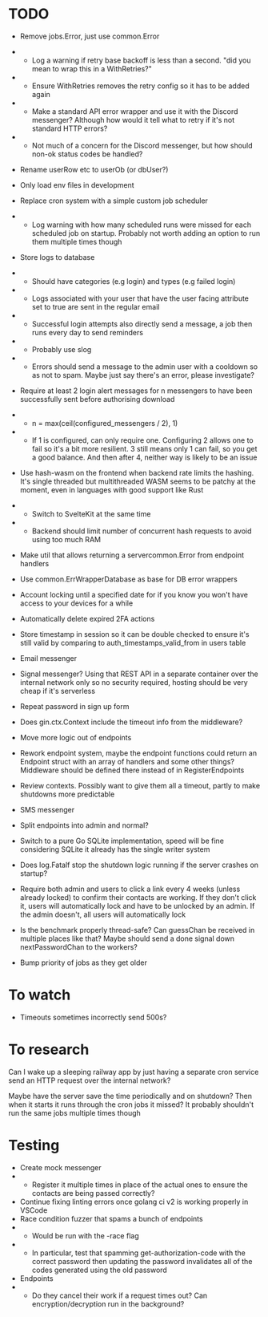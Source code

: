 # TODO

-   Remove jobs.Error, just use common.Error
-   -   Log a warning if retry base backoff is less than a second. "did you mean to wrap this in a WithRetries?"
-   -   Ensure WithRetries removes the retry config so it has to be added again
-   -   Make a standard API error wrapper and use it with the Discord messenger? Although how would it tell what to retry if it's not standard HTTP errors?
-   -   Not much of a concern for the Discord messenger, but how should non-ok status codes be handled?
-   Rename userRow etc to userOb (or dbUser?)
-   Only load env files in development
-   Replace cron system with a simple custom job scheduler
-   -   Log warning with how many scheduled runs were missed for each scheduled job on startup. Probably not worth adding an option to run them multiple times though
-   Store logs to database
-   -   Should have categories (e.g login) and types (e.g failed login)
-   -   Logs associated with your user that have the user facing attribute set to true are sent in the regular email
-   -   Successful login attempts also directly send a message, a job then runs every day to send reminders
-   -   Probably use slog
-   -   Errors should send a message to the admin user with a cooldown so as not to spam. Maybe just say there's an error, please investigate?
-   Require at least 2 login alert messages for n messengers to have been successfully sent before authorising download
-   -   n = max(ceil(configured_messengers / 2), 1)
-   -   If 1 is configured, can only require one. Configuring 2 allows one to fail so it's a bit more resilient. 3 still means only 1 can fail, so you get a good balance. And then after 4, neither way is likely to be an issue
-   Use hash-wasm on the frontend when backend rate limits the hashing. It's single threaded but multithreaded WASM seems to be patchy at the moment, even in languages with good support like Rust
-   -   Switch to SvelteKit at the same time
-   -   Backend should limit number of concurrent hash requests to avoid using too much RAM
-   Make util that allows returning a servercommon.Error from endpoint handlers
-   Use common.ErrWrapperDatabase as base for DB error wrappers
-   Account locking until a specified date for if you know you won't have access to your devices for a while
-   Automatically delete expired 2FA actions
-   Store timestamp in session so it can be double checked to ensure it's still valid by comparing to auth_timestamps_valid_from in users table
-   Email messenger
-   Signal messenger? Using that REST API in a separate container over the internal network only so no security required, hosting should be very cheap if it's serverless
-   Repeat password in sign up form
-   Does gin.ctx.Context include the timeout info from the middleware?
-   Move more logic out of endpoints
-   Rework endpoint system, maybe the endpoint functions could return an Endpoint struct with an array of handlers and some other things? Middleware should be defined there instead of in RegisterEndpoints
-   Review contexts. Possibly want to give them all a timeout, partly to make shutdowns more predictable
-   SMS messenger
-   Split endpoints into admin and normal?
-   Switch to a pure Go SQLite implementation, speed will be fine considering SQLite it already has the single writer system
-   Does log.Fatalf stop the shutdown logic running if the server crashes on startup?
-   Require both admin and users to click a link every 4 weeks (unless already locked) to confirm their contacts are working. If they don't click it, users will automatically lock and have to be unlocked by an admin. If the admin doesn't, all users will automatically lock

-   Is the benchmark properly thread-safe? Can guessChan be received in multiple places like that? Maybe should send a done signal down nextPasswordChan to the workers?
-   Bump priority of jobs as they get older

# To watch

-   Timeouts sometimes incorrectly send 500s?

# To research

Can I wake up a sleeping railway app by just having a separate cron service send an HTTP request over the internal network?

Maybe have the server save the time periodically and on shutdown? Then when it starts it runs through the cron jobs it missed? It probably shouldn't run the same jobs multiple times though

# Testing

-   Create mock messenger
-   -   Register it multiple times in place of the actual ones to ensure the contacts are being passed correctly?
-   Continue fixing linting errors once golang ci v2 is working properly in VSCode
-   Race condition fuzzer that spams a bunch of endpoints
-   -   Would be run with the -race flag
-   -   In particular, test that spamming get-authorization-code with the correct password then updating the password invalidates all of the codes generated using the old password
-   Endpoints
-   -   Do they cancel their work if a request times out? Can encryption/decryption run in the background?

